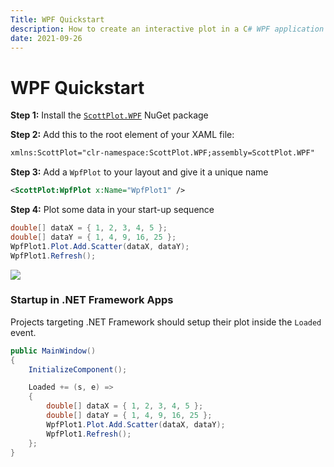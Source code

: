 ```yaml
---
Title: WPF Quickstart
description: How to create an interactive plot in a C# WPF application
date: 2021-09-26
---
```


# WPF Quickstart

**Step 1:** Install the [`ScottPlot.WPF`](https://www.nuget.org/packages/ScottPlot.WPF) NuGet package

**Step 2:** Add this to the root element of your XAML file:

```xml
xmlns:ScottPlot="clr-namespace:ScottPlot.WPF;assembly=ScottPlot.WPF"
```

**Step 3:** Add a `WpfPlot` to your layout and give it a unique name
```xml
<ScottPlot:WpfPlot x:Name="WpfPlot1" />
```

**Step 4:** Plot some data in your start-up sequence

```cs
double[] dataX = { 1, 2, 3, 4, 5 };
double[] dataY = { 1, 4, 9, 16, 25 };
WpfPlot1.Plot.Add.Scatter(dataX, dataY);
WpfPlot1.Refresh();
```

![](/images/quickstart/scottplot-quickstart-wpf.png)

### Startup in .NET Framework Apps

Projects targeting .NET Framework should setup their plot inside the `Loaded` event.

```cs
public MainWindow()
{
    InitializeComponent();

    Loaded += (s, e) =>
    {
        double[] dataX = { 1, 2, 3, 4, 5 };
        double[] dataY = { 1, 4, 9, 16, 25 };
        WpfPlot1.Plot.Add.Scatter(dataX, dataY);
        WpfPlot1.Refresh();
    };
}
```